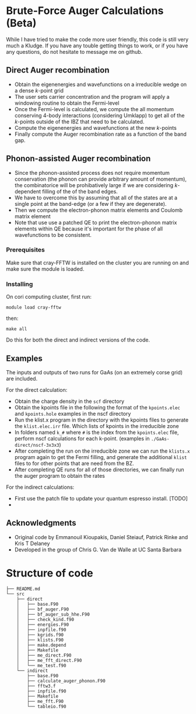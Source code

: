 # Brute-Force Auger Calculations (Beta)

While I have tried to make the code more user friendly, this code is still very much a Kludge.
If you have any touble getting things to work, or if you have any questions, do not hesitate to message me on github.

## Direct Auger recombination

- Obtain the eigenenergies and wavefunctions on a irreducible wedge on a dense *k*-point grid
- The user sets carrier concentration and the program will apply a windowing routine to obtain the Fermi-level
- Once the Fermi-level is calculated, we compute the all momentum conserving 4-body interactions (considering Umklapp) to get all of the *k*-points outside of the IBZ that need to be calculated. 
- Compute the eigenenergies and wavefunctions at the new *k*-points
- Finally compute the Auger recombination rate as a function of the band gap.

## Phonon-assisted Auger recombination

- Since the phonon-assisted process does not require momentum conservation (the phonon can provide arbitrary amount of momentum), the combinatorice will be prohibatively large if we are considering *k*-dependent filling of the of the band edges.
- We have to overcome this by assuming that all of the states are at a single point at the band-edge (or a few if they are degenerate).
- Then we compute the electron-phonon matrix elements and Coulomb matrix element
- Note that use use a patched QE to print the electron-phonon matrix elements within QE because it's important for the phase of all wavefunctions to be consistent.

### Prerequisites

Make sure that cray-FFTW is installed on the cluster you are running on and make sure the module is loaded.

### Installing

On cori computing cluster, first run:
```
module load cray-fftw
```
then:
```
make all
```

Do this for both the direct and indirect versions of the code.

## Examples

The inputs and outputs of two runs for GaAs (on an extremely corse grid) are included.

For the direct calculation:

- Obtain the charge density in the `scf` directory
- Obtain the kpoints file in the following the format of the `kpoints.elec` and `kpoints.hole` examples in the nscf directory
- Run the klist.x program in the directory with the kpoints files to generate the `klist.elec.irr` file. Which lists of kpoints in the irreducible zone
- In folders named `k_#` where `#` is the index from the `kpoints.elec` file, perform nscf calculations for each k-point.  (examples in `./GaAs-direct/nscf-3x3x3`)
- After completing the run on the irreducible zone we can run the `klists.x` program again to get the Fermi filling, and generate the additional `klist` files to for other points that are need from the BZ.
- After completing QE runs for all of those directories, we can finally run the auger program to obtain the rates

For the indirect calculations:

- First use the patch file to update your quantum espresso install.  [TODO]
- 

## Acknowledgments

* Original code by Emmanouil Kioupakis, Daniel Steiauf, Patrick Rinke and Kris T Delaney
* Developed in the group of Chris G. Van de Walle at UC Santa Barbara

# Structure of code

```
├── README.md
└── src
    ├── direct
    │   ├── base.F90
    │   ├── bf_auger.F90
    │   ├── bf_auger_sub_hhe.F90
    │   ├── check_kind.f90
    │   ├── energies.F90
    │   ├── inpfile.f90
    │   ├── kgrids.f90
    │   ├── klists.F90
    │   ├── make.depend
    │   ├── Makefile
    │   ├── me_direct.F90
    │   ├── me_fft_direct.F90
    │   └── me_test.f90
    └── indirect
        ├── base.F90
        ├── calculate_auger_phonon.F90
        ├── fftw3.f
        ├── inpfile.f90
        ├── Makefile
        ├── me_fft.F90
        └── tableio.f90
```

